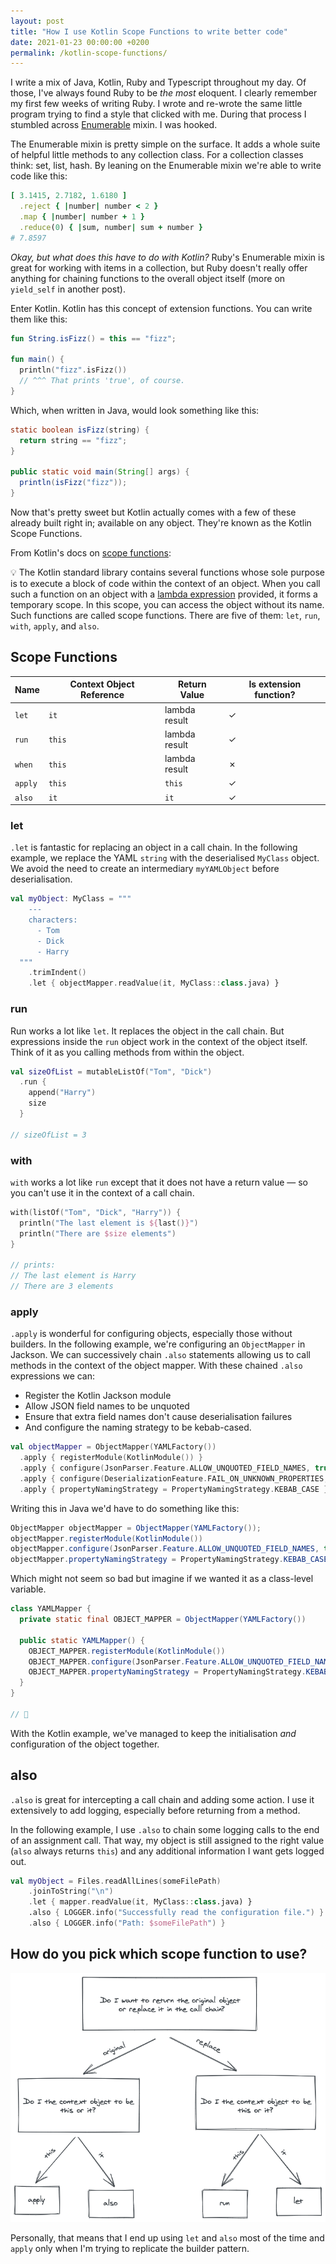 ```yaml
---
layout: post
title: "How I use Kotlin Scope Functions to write better code"
date: 2021-01-23 00:00:00 +0200
permalink: /kotlin-scope-functions/
---
```


I write a mix of Java, Kotlin, Ruby and Typescript throughout my day. Of those, I've always found Ruby to be _the most_ eloquent.
I clearly remember my first few weeks of writing Ruby.
I wrote and re-wrote the same little program trying to find a style that clicked with me.
During that process I stumbled across [Enumerable](https://ruby-doc.org/core-3.0.0/Enumerable.html) mixin. I was hooked.

The Enumerable mixin is pretty simple on the surface. It adds a whole suite of helpful little methods to any collection class.
For a collection classes think: set, list, hash. By leaning on the Enumerable mixin we're able to write code like this:

```ruby
[ 3.1415, 2.7182, 1.6180 ]
  .reject { |number| number < 2 }
  .map { |number| number + 1 }
  .reduce(0) { |sum, number| sum + number }
# 7.8597
```

_Okay, but what does this have to do with Kotlin?_
Ruby's Enumerable mixin is great for working with items in a collection, but Ruby doesn't really offer anything for chaining functions to the overall object itself (more on `yield_self` in another post).

Enter Kotlin.
Kotlin has this concept of extension functions.
You can write them like this:

```kotlin
fun String.isFizz() = this == "fizz";

fun main() {
  println("fizz".isFizz())
  // ^^^ That prints 'true', of course.
}
```

Which, when written in Java, would look something like this:

```java
static boolean isFizz(string) {
  return string == "fizz";
}

public static void main(String[] args) {
  println(isFizz("fizz"));
}
```

Now that's pretty sweet but Kotlin actually comes with a few of these already built right in; available on any object.
They're known as the Kotlin Scope Functions.

From Kotlin's docs on [scope functions](https://kotlinlang.org/docs/reference/scope-functions.html):

💡 The Kotlin standard library contains several functions whose sole purpose is to execute a block of code within the context of an object.
When you call such a function on an object with a [lambda expression](https://kotlinlang.org/docs/reference/lambdas.html) provided, it forms a temporary scope.
In this scope, you can access the object without its name. Such functions are called scope functions.
There are five of them: `let`, `run`, `with`, `apply`, and `also`.

## Scope Functions

| Name    | Context Object Reference | Return Value  | Is extension function? |
| ------- | ------------------------ | ------------- | ---------------------- |
| `let`   | `it`                     | lambda result | ✓                      |
| `run`   | `this`                   | lambda result | ✓                      |
| `when`  | `this`                   | lambda result | ✗                      |
| `apply` | `this`                   | `this`        | ✓                      |
| `also`  | `it`                     | `it`          | ✓                      |

### let

`.let` is fantastic for replacing an object in a call chain.
In the following example, we replace the YAML `string` with the deserialised `MyClass` object.
We avoid the need to create an intermediary `myYAMLObject` before deserialisation.

```kotlin
val myObject: MyClass = """
    ---
    characters:
      - Tom
      - Dick
      - Harry
  """
    .trimIndent()
    .let { objectMapper.readValue(it, MyClass::class.java) }
```

### run

Run works a lot like `let`. It replaces the object in the call chain.
But expressions inside the `run` object work in the context of the object itself.
Think of it as you calling methods from within the object.

```kotlin
val sizeOfList = mutableListOf("Tom", "Dick")
  .run {
    append("Harry")
    size
  }

// sizeOfList = 3
```

### with

`with` works a lot like `run` except that it does not have a return value — so you can't use it in the context of a call chain.

```kotlin
with(listOf("Tom", "Dick", "Harry")) {
  println("The last element is ${last()}")
  println("There are $size elements")
}

// prints:
// The last element is Harry
// There are 3 elements
```

### apply

`.apply` is wonderful for configuring objects, especially those without builders.
In the following example, we're configuring an `ObjectMapper` in Jackson.
We can successively chain `.also` statements allowing us to call methods in the context of the object mapper.
With these chained `.also` expressions we can:

- Register the Kotlin Jackson module
- Allow JSON field names to be unquoted
- Ensure that extra field names don't cause deserialisation failures
- And configure the naming strategy to be kebab-cased.

```kotlin
val objectMapper = ObjectMapper(YAMLFactory())
  .apply { registerModule(KotlinModule()) }
  .apply { configure(JsonParser.Feature.ALLOW_UNQUOTED_FIELD_NAMES, true) }
  .apply { configure(DeserializationFeature.FAIL_ON_UNKNOWN_PROPERTIES, false) }
  .apply { propertyNamingStrategy = PropertyNamingStrategy.KEBAB_CASE }
```

Writing this in Java we'd have to do something like this:

```java
ObjectMapper objectMapper = ObjectMapper(YAMLFactory());
objectMapper.registerModule(KotlinModule())
objectMapper.configure(JsonParser.Feature.ALLOW_UNQUOTED_FIELD_NAMES, true)
objectMapper.propertyNamingStrategy = PropertyNamingStrategy.KEBAB_CASE
```

Which might not seem so bad but imagine if we wanted it as a class-level variable.

```java
class YAMLMapper {
  private static final OBJECT_MAPPER = ObjectMapper(YAMLFactory())

  public static YAMLMapper() {
    OBJECT_MAPPER.registerModule(KotlinModule())
    OBJECT_MAPPER.configure(JsonParser.Feature.ALLOW_UNQUOTED_FIELD_NAMES, true)
    OBJECT_MAPPER.propertyNamingStrategy = PropertyNamingStrategy.KEBAB_CASE
  }
}

// 🤢
```

With the Kotlin example, we've managed to keep the initialisation _and_ configuration of the object together.

## also

`.also` is great for intercepting a call chain and adding some action.
I use it extensively to add logging, especially before returning from a method.

In the following example, I use `.also` to chain some logging calls to the end of an assignment call.
That way, my object is still assigned to the right value (`also` always returns `this`) and any additional information I want gets logged out.

```kotlin
val myObject = Files.readAllLines(someFilePath)
    .joinToString("\n")
    .let { mapper.readValue(it, MyClass::class.java) }
    .also { LOGGER.info("Successfully read the configuration file.") }
    .also { LOGGER.info("Path: $someFilePath") }
```

## How do you pick which scope function to use?

![](/assets/2021-01-23-scope-functions-decision-tree.png)

Personally, that means that I end up using `let` and `also` most of the time and `apply` only when I'm trying to replicate the builder pattern.
